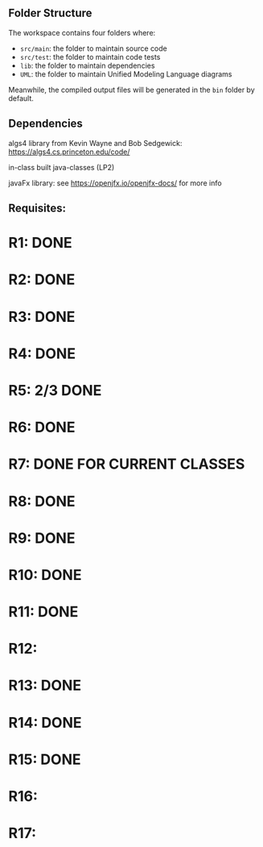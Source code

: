 ## Folder Structure

The workspace contains four folders where:

- `src/main`: the folder to maintain source code
- `src/test`: the folder to maintain code tests
- `lib`: the folder to maintain dependencies
- `UML`: the folder to maintain Unified Modeling Language diagrams

Meanwhile, the compiled output files will be generated in the `bin` folder by default.

## Dependencies

algs4 library from Kevin Wayne and Bob Sedgewick: https://algs4.cs.princeton.edu/code/


in-class built java-classes (LP2)


javaFx library: see https://openjfx.io/openjfx-docs/ for more info


## Requisites:

# R1: DONE
# R2: DONE
# R3: DONE
# R4: DONE
# R5: 2/3 DONE
# R6: DONE
# R7: DONE FOR CURRENT CLASSES
# R8: DONE
# R9: DONE
# R10: DONE
# R11: DONE
# R12: 
# R13: DONE
# R14: DONE
# R15: DONE
# R16: 
# R17: 
